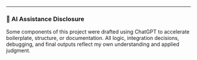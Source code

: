 ---

### 🤖 AI Assistance Disclosure

Some components of this project were drafted using ChatGPT to accelerate boilerplate, structure, or documentation. All logic, integration decisions, debugging, and final outputs reflect my own understanding and applied judgment.




